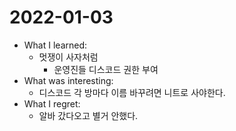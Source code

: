 # 2022-01-03

- What I learned: 
  - 멋쟁이 사자처럼
    - 운영진들 디스코드 권한 부여
- What was interesting: 
  - 디스코드 각 방마다 이름 바꾸려면 니트로 사야한다.
- What I regret: 
  - 알바 갔다오고 별거 안했다.